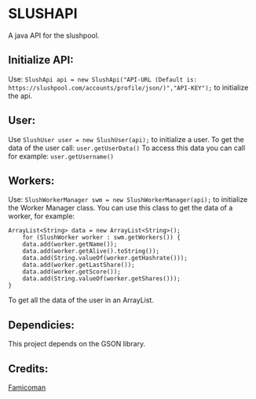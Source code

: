 # SLUSHAPI
A java API for the slushpool. 



## Initialize API: 

Use: `SlushApi api = new SlushApi("API-URL (Default is: https://slushpool.com/accounts/profile/json/)","API-KEY");` to initialize the api.

## User:

Use `SlushUser user = new SlushUser(api);` to initialize a user. To get the data of the user call: `user.getUserData()` To access this data you can call for example: `user.getUsername()`

## Workers:

Use: `SlushWorkerManager swm = new SlushWorkerManager(api);` to initialize the Worker Manager class. You can use this class to get the data of a worker, for example:
```
ArrayList<String> data = new ArrayList<String>();
    for (SlushWorker worker : swm.getWorkers()) {
    data.add(worker.getName());
    data.add(worker.getAlive().toString());
    data.add(String.valueOf(worker.getHashrate()));
    data.add(worker.getLastShare());
    data.add(worker.getScore());
    data.add(String.valueOf(worker.getShares()));
}
```
To get all the data of the user in an ArrayList.

## Dependicies:

This project depends on the GSON library. 

## Credits:

[Famicoman](https://github.com/Famicoman)


